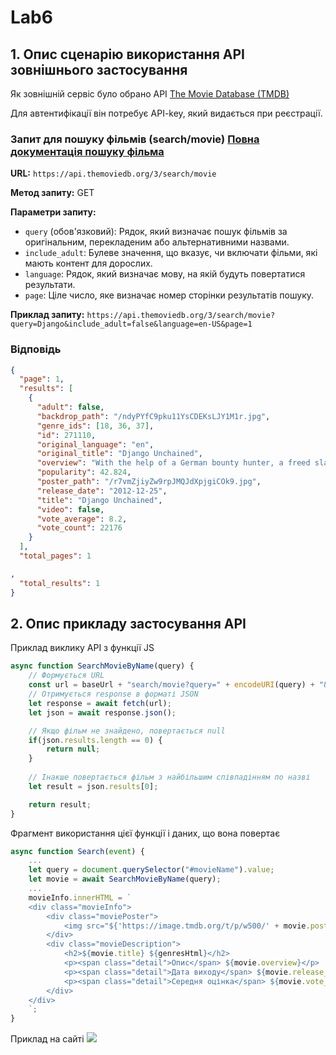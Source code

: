 # Lab6

## 1. Опис сценарію використання API зовнішнього застосування
Як зовнішній сервіс було обрано API [The Movie Database (TMDB)](https://developer.themoviedb.org/reference/intro/getting-started)

Для автентифікації він потребує API-key, який видається при реєстрації.

### Запит для пошуку фільмів (search/movie) [Повна документація пошуку фільма](https://developer.themoviedb.org/reference/search-movie)

**URL:**
`https://api.themoviedb.org/3/search/movie`

**Метод запиту:**
GET

**Параметри запиту:**
- `query` (обов'язковий): Рядок, який визначає пошук фільмів за оригінальним, перекладеним або альтернативними назвами.
- `include_adult`: Булеве значення, що вказує, чи включати фільми, які мають контент для дорослих.
- `language`: Рядок, який визначає мову, на якій будуть повертатися результати.
- `page`: Ціле число, яке визначає номер сторінки результатів пошуку.

**Приклад запиту:**
`https://api.themoviedb.org/3/search/movie?query=Django&include_adult=false&language=en-US&page=1`

### Відповідь
```json
{
  "page": 1,
  "results": [
    {
      "adult": false,
      "backdrop_path": "/ndyPYfC9pku11YsCDEKsLJY1M1r.jpg",
      "genre_ids": [18, 36, 37],
      "id": 271110,
      "original_language": "en",
      "original_title": "Django Unchained",
      "overview": "With the help of a German bounty hunter, a freed slave sets out to rescue his wife from a brutal Mississippi plantation owner.",
      "popularity": 42.824,
      "poster_path": "/r7vmZjiyZw9rpJMQJdXpjgiCOk9.jpg",
      "release_date": "2012-12-25",
      "title": "Django Unchained",
      "video": false,
      "vote_average": 8.2,
      "vote_count": 22176
    }
  ],
  "total_pages": 1

,
  "total_results": 1
}
```

## 2. Опис прикладу застосування API

Приклад виклику API з функції JS
```js
async function SearchMovieByName(query) {
    // Формується URL 
    const url = baseUrl + "search/movie?query=" + encodeURI(query) + "&include_adult=false&language=uk-UA&page=1&api_key=" + key;
    // Отримується response в форматі JSON 
    let response = await fetch(url);
    let json = await response.json();

    // Якщо фільм не знайдено, повертається null
    if(json.results.length == 0) {
        return null;
    }
    
    // Інакше повертається фільм з найбільшим співпадінням по назві
    let result = json.results[0];

    return result;
}
```
Фрагмент використання цієї функції і даних, що вона повертає
```js
async function Search(event) {
    ...
    let query = document.querySelector("#movieName").value;
    let movie = await SearchMovieByName(query);
    ...
    movieInfo.innerHTML = `
    <div class="movieInfo">
        <div class="moviePoster">
            <img src="${'https://image.tmdb.org/t/p/w500/' + movie.poster_path}" alt="${movie.title} poster">
        </div>
        <div class="movieDescription">
            <h2>${movie.title} ${genresHtml}</h2>
            <p><span class="detail">Опис</span> ${movie.overview}</p>
            <p><span class="detail">Дата виходу</span> ${movie.release_date}</p>
            <p><span class="detail">Середня оцінка</span> ${movie.vote_average} (${movie.vote_count})</p>
        </div>
    </div>
    `;
}
```

Приклад на сайті
![](https://i.imgur.com/nejrUIQ.png)
